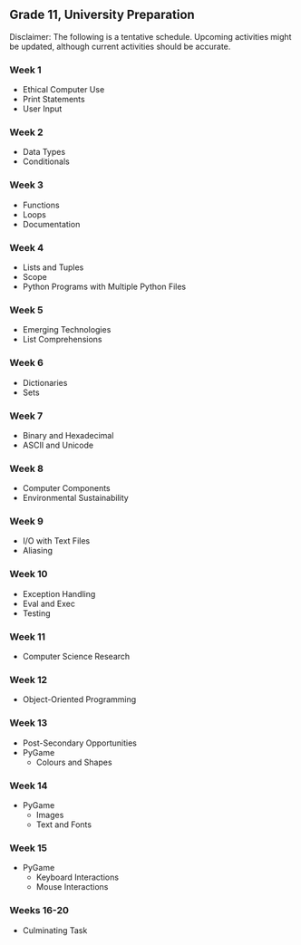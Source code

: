 ## Grade 11, University Preparation

Disclaimer: The following is a tentative schedule. Upcoming activities might be updated, although current activities should be accurate.

### Week 1

* Ethical Computer Use
* Print Statements
* User Input

### Week 2

* Data Types
* Conditionals

### Week 3

* Functions
* Loops
* Documentation

### Week 4

* Lists and Tuples
* Scope
* Python Programs with Multiple Python Files

### Week 5

* Emerging Technologies
* List Comprehensions

### Week 6

* Dictionaries
* Sets

### Week 7

* Binary and Hexadecimal
* ASCII and Unicode

### Week 8

* Computer Components
* Environmental Sustainability

### Week 9

* I/O with Text Files
* Aliasing

### Week 10

* Exception Handling
* Eval and Exec
* Testing

### Week 11

* Computer Science Research

### Week 12

* Object-Oriented Programming

### Week 13

* Post-Secondary Opportunities
* PyGame 
  * Colours and Shapes

### Week 14

* PyGame 
  * Images
  * Text and Fonts

### Week 15

* PyGame 
  * Keyboard Interactions
  * Mouse Interactions

### Weeks 16-20

* Culminating Task

